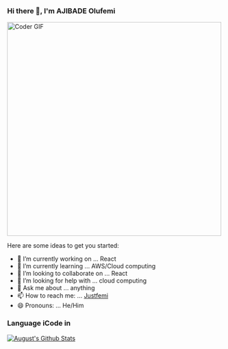 ### Hi there 👋, I'm AJIBADE Olufemi
<img src="https://media.giphy.com/media/SWoSkN6DxTszqIKEqv/giphy.gif" alt="Coder GIF" width="500">

Here are some ideas to get you started:

- 🔭 I’m currently working on ... React
- 🌱 I’m currently learning ... AWS/Cloud computing
- 👯 I’m looking to collaborate on ... React
- 🤔 I’m looking for help with ... cloud computing
- 💬 Ask me about ... anything
- 📫 How to reach me: ... [Justfemi](https://twitter.com/justfemi10)
- 😄 Pronouns: ... He/Him

### Language iCode in
[![August's Github Stats](https://github-readme-stats.vercel.app/api/top-langs?username=Justfemi&show_icons=true&theme=gruvbox)](https://github.com/Justfemi)

